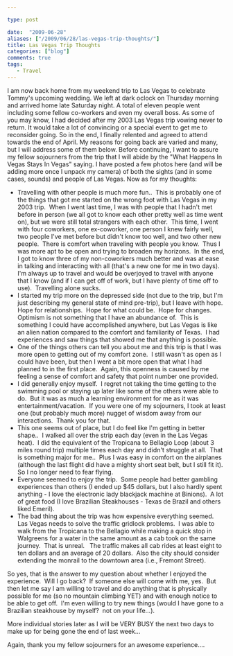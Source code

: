 ```yaml
---

type: post

date:  "2009-06-28"
aliases: ["/2009/06/28/las-vegas-trip-thoughts/"]
title: Las Vegas Trip Thoughts
categories: ["blog"]
comments: true
tags:
   - Travel
---
```

I am now back home from my weekend trip to Las Vegas to celebrate Tommy's upcoming wedding. We left at dark oclock on Thursday morning and arrived home late Saturday night. A total of eleven people went including some fellow co-workers and even my overall boss. As some of you may know, I had decided after my 2003 Las Vegas trip vowing never to return. It would take a lot of convincing or a special event to get me to reconsider going. So in the end, I finally relented and agreed to attend towards the end of April. My reasons for going back are varied and many, but I will address some of them below. Before continuing, I want to assure my fellow sojourners from the trip that I will abide by the "What Happens In Vegas Stays In Vegas" saying. I have posted a few photos here (and will be adding more once I unpack my camera) of both the sights (and in some cases, sounds) and people of Las Vegas. Now as for my thoughts:

+ Travelling with other people is much more fun..  This is probably one of the things that got me started on the wrong foot with Las Vegas in my 2003 trip.  When I went last time, I was with people that I hadn't met before in person (we all got to know each other pretty well as time went on), but we were still total strangers with each other.  This time, I went with four coworkers, one ex-coworker, one person I knew fairly well, two people I've met before but didn't know too well, and two other new people.  There is comfort when traveling with people you know.  Thus I was more apt to be open and trying to broaden my horizons.  In the end, I got to know three of my non-coworkers much better and was at ease in talking and interacting with all (that's a new one for me in two days).  I'm always up to travel and would be overjoyed to travel with anyone that I know (and if I can get off of work, but I have plenty of time off to use).  Travelling alone sucks.
+ I started my trip more on the depressed side (not due to the trip, but I'm just describing my general state of mind pre-trip), but I leave with hope.  Hope for relationships.  Hope for what could be.  Hope for changes.  Optimism is not something that I have an abundance of.  This is something I could have accomplished anywhere, but Las Vegas is like an alien nation compared to the comfort and familiarity of Texas.  I had experiences and saw things that showed me that anything is possible.
+ One of the things others can tell you about me and this trip is that I was more open to getting out of my comfort zone.  I still wasn't as open as I could have been, but then I went a bit more open that what I had planned to in the first place.  Again, this openness is caused by me feeling a sense of comfort and safety that point number one provided.
+ I did generally enjoy myself.  I regret not taking the time getting to the swimming pool or staying up later like some of the others were able to do.  But it was as much a learning environment for me as it was entertainment/vacation.  If you were one of my sojourners, I took at least one (but probably much more) nugget of wisdom away from our interactions.  Thank you for that.
+ This one seems out of place, but I do feel like I'm getting in better shape..  I walked all over the strip each day (even in the Las Vegas heat).  I did the equivalent of the Tropicana to Bellagio Loop (about 3 miles round trip) multiple times each day and didn't struggle at all.  That is something major for me..  Plus I was easy in comfort on the airplanes (although the last flight did have a mighty short seat belt, but I still fit it).  So I no longer need to fear flying.
+ Everyone seemed to enjoy the trip.  Some people had better gambling experiences than others (I ended up $45 dollars, but I also hardly spent anything - I love the electronic lady blackjack machine at Binions).  A lot of great food (I love Brazilian Steakhouses - Texas de Brazil and others liked Emeril). 
+ The bad thing about the trip was how expensive everything seemed.  Las Vegas needs to solve the traffic gridlock problems.  I was able to walk from the Tropicana to the Bellagio while making a quick stop in Walgreens for a water in the same amount as a cab took on the same journey.  That is unreal.   The traffic makes all cab rides at least eight to ten dollars and an average of 20 dollars.  Also the city should consider extending the monrail to the downtown area (i.e., Fremont Street).

So yes, that is the answer to my question about whether I enjoyed the experience.  Will I go back?  If someone else will come with me, yes.  But then let me say I am willing to travel and do anything that is physically possible for me (so no mountain climbing YET) and with enough notice to be able to get off.  I'm even willing to try new things (would I have gone to a Brazilian steakhouse by myself?  not on your life...).

More individual stories later as I will be VERY BUSY the next two days to make up for being gone the end of last week...

Again, thank you my fellow sojourners for an awesome experience....
